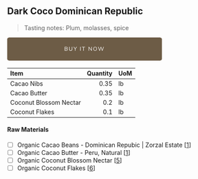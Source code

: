 ## Dark Coco Dominican Republic
> Tasting notes: Plum, molasses, spice

[![Buy Now](/assets/images/buy-now.png "Buy Now")](https://shop.osocra.com/products/21071614)

| Item | Quantity | UoM  |
| :---     | ---:    | :--- |
| Cacao Nibs  | 0.35    | lb    |
| Cacao Butter   | 0.35    | lb    |
| Coconut Blossom Nectar     | 0.2      | lb      |
| Coconut Flakes     | 0.1      | lb      |

#### Raw Materials
- [ ] Organic Cacao Beans -  Dominican Repubic | Zorzal Estate [[1](/vendors)]
- [ ] Organic Cacao Butter - Peru, Natural [[1](/vendors)]
- [ ] Organic Coconut Blossom Nectar [[5](/vendors)]
- [ ] Organic Coconut Flakes [[6](/vendors)]
